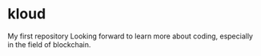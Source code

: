 # kloud
My first repository
Looking forward to learn more about coding, especially in the field of blockchain.
